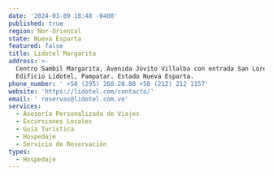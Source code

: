 ```yaml
---
date: '2024-03-09 18:48 -0400'
published: true
region: Nor-Oriental
state: Nueva Esparta
featured: false
title: Lidotel Margarita
address: >-
  Centro Sambil Margarita, Avenida Jóvito Villalba con entrada San Lorenzo.
  Edificio Lidotel, Pampatar. Estado Nueva Esparta.
phone_number: ' +58 (295) 260.28.88 +58 (212) 212 1157'
website: 'https://lidotel.com/contacto/'
email: ' reservas@lidotel.com.ve'
services:
  - Asesoría Personalizada de Viajes
  - Excursiones Locales
  - Guía Turística
  - Hospedaje
  - Servicio de Reservación
types:
  - Hospedaje
---
```


